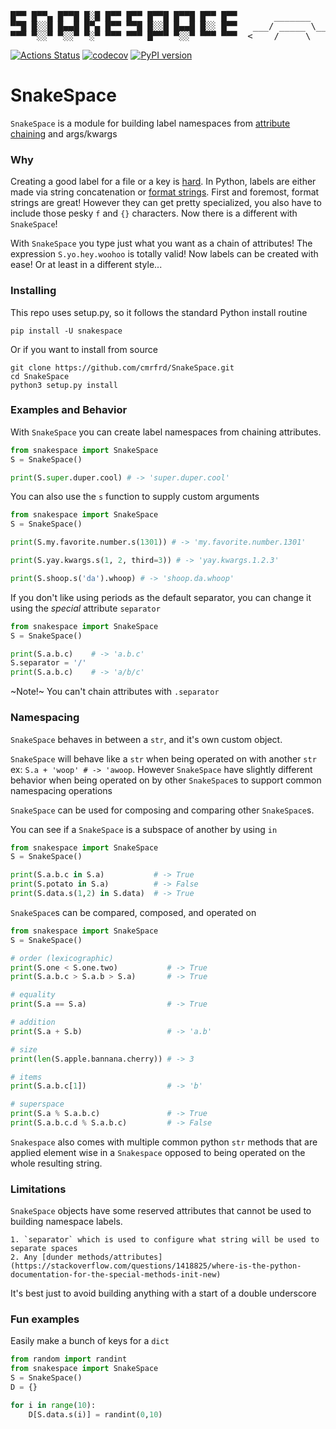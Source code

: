 <pre>
                                                              __
█▀▀ █▀▀▄ █▀▀█ █░█ █▀▀ █▀▀ █▀▀█ █▀▀█ █▀▀ █▀▀       _______    /*_>-<
▀▀█ █░░█ █▄▄█ █▀▄ █▀▀ ▀▀█ █░░█ █▄▄█ █░░ █▀▀   ___/ _____ \__/ /
▀▀▀ ▀░░▀ ▀░░▀ ▀░▀ ▀▀▀ ▀▀▀ █▀▀▀ ▀░░▀ ▀▀▀ ▀▀▀  <____/     \____/
</pre>

[![Actions Status](https://github.com/cmrfrd/SnakeSpace/workflows/pypi/badge.svg)](https://github.com/cmrfrd/SnakeSpace/actions) [![codecov](https://codecov.io/gh/cmrfrd/SnakeSpace/branch/master/graph/badge.svg)](https://codecov.io/gh/cmrfrd/SnakeSpace) [![PyPI version](https://badge.fury.io/py/snakespace.svg)](https://badge.fury.io/py/snakespace)

# SnakeSpace

`SnakeSpace` is a module for building label namespaces from [attribute chaining](https://en.wikipedia.org/wiki/Method_chaining) and args/kwargs

### Why

Creating a good label for a file or a key is [hard](https://xkcd.com/1459/). In Python, labels are either made via string concatenation or [format strings](https://www.python.org/dev/peps/pep-0498/). First and foremost, format strings are great! However they can get pretty specialized, you also have to include those pesky `f` and `{}` characters. Now there is a different with `SnakeSpace`!

With `SnakeSpace` you type just what you want as a chain of attributes! The expression `S.yo.hey.woohoo` is totally valid! Now labels can be created with ease! Or at least in a different style...

### Installing

This repo uses setup.py, so it follows the standard Python install routine

``` shell
pip install -U snakespace
```

Or if you want to install from source

``` shell
git clone https://github.com/cmrfrd/SnakeSpace.git
cd SnakeSpace
python3 setup.py install
```

### Examples and Behavior

With `SnakeSpace` you can create label namespaces from chaining attributes.

``` python
from snakespace import SnakeSpace
S = SnakeSpace()

print(S.super.duper.cool) # -> 'super.duper.cool'
```

You can also use the `s` function to supply custom arguments

``` python
from snakespace import SnakeSpace
S = SnakeSpace()

print(S.my.favorite.number.s(1301)) # -> 'my.favorite.number.1301'

print(S.yay.kwargs.s(1, 2, third=3)) # -> 'yay.kwargs.1.2.3'

print(S.shoop.s('da').whoop) # -> 'shoop.da.whoop'
```

If you don't like using periods as the default separator, you can change it using the *special* attribute `separator`

``` python
from snakespace import SnakeSpace
S = SnakeSpace()

print(S.a.b.c)    # -> 'a.b.c'
S.separator = '/'
print(S.a.b.c)    # -> 'a/b/c'
```

~Note!~ You can't chain attributes with `.separator`


### Namespacing

`SnakeSpace` behaves in between a `str`, and it's own custom object.

`SnakeSpace` will behave like a `str` when being operated on with another `str` ex: `S.a + 'woop' # -> 'awoop`. However `SnakeSpace` have slightly different behavior when being operated on by other `SnakeSpace`s to support common namespacing operations

`SnakeSpace` can be used for composing and comparing other `SnakeSpace`s.

You can see if a `SnakeSpace` is a subspace of another by using `in`

``` python
from snakespace import SnakeSpace
S = SnakeSpace()

print(S.a.b.c in S.a)           # -> True
print(S.potato in S.a)          # -> False
print(S.data.s(1,2) in S.data)  # -> True
```

`SnakeSpace`s can be compared, composed, and operated on

``` python
from snakespace import SnakeSpace
S = SnakeSpace()

# order (lexicographic)
print(S.one < S.one.two)           # -> True
print(S.a.b.c > S.a.b > S.a)       # -> True

# equality
print(S.a == S.a)                  # -> True

# addition
print(S.a + S.b)                   # -> 'a.b'

# size
print(len(S.apple.bannana.cherry)) # -> 3

# items
print(S.a.b.c[1])                  # -> 'b'

# superspace
print(S.a % S.a.b.c)               # -> True
print(S.a.b.c.d % S.a.b.c)         # -> False
```

`Snakespace` also comes with multiple common python `str` methods that are applied element wise in a `Snakespace` opposed to being operated on the whole resulting string.

### Limitations

`SnakeSpace` objects have some reserved attributes that cannot be used to building namespace labels.

    1. `separator` which is used to configure what string will be used to separate spaces
    2. Any [dunder methods/attributes](https://stackoverflow.com/questions/1418825/where-is-the-python-documentation-for-the-special-methods-init-new)

It's best just to avoid building anything with a start of a double underscore

### Fun examples

Easily make a bunch of keys for a `dict`

``` python
from random import randint
from snakespace import SnakeSpace
S = SnakeSpace()
D = {}

for i in range(10):
    D[S.data.s(i)] = randint(0,10)


```
